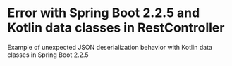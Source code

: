 # Error with Spring Boot 2.2.5 and Kotlin data classes in RestController
Example of unexpected JSON deserialization behavior with Kotlin data classes in Spring Boot 2.2.5
